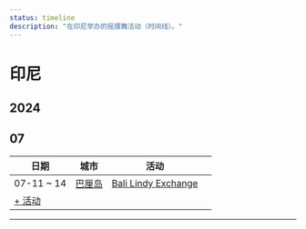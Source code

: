 ```yaml
---
status: timeline
description: "在印尼举办的摇摆舞活动（时间线）。"
---
```


# 印尼

## 2024

## 07

| 日期 | 城市 | 活动 | |
| --- | --- | --- | --- |
| 07-11 ~ 14 | [巴厘岛](by_city.md#bali) | [Bali Lindy Exchange](bali-lindy-exchange-2024.md) |  |
| [+ 活动](https://github.com/swingdance/events/issues/new?assignees=&labels=add+event&projects=&template=02-add_entity.yml&title=%5B2024%2Fid_ID%5D%20Add%20Event%3A%20%3CName%3E&region=id_ID&province=&city=&org_id=&date_starts=2024-07-&date_ends=2024-07-)

---

